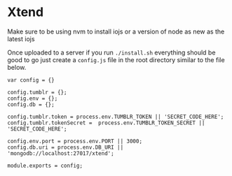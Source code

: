 # Xtend

Make sure to be using nvm to install iojs or a version of node as new as the latest iojs

Once uploaded to a server if you run ``./install.sh`` everything should be good to go just create a ``config.js`` file in the root directory similar to the file below.

````
var config = {}

config.tumblr = {};
config.env = {};
config.db = {};

config.tumblr.token = process.env.TUMBLR_TOKEN || 'SECRET_CODE_HERE';
config.tumblr.tokenSecret =  process.env.TUMBLR_TOKEN_SECRET || 'SECRET_CODE_HERE';

config.env.port = process.env.PORT || 3000;
config.db.uri = process.env.DB_URI || 'mongodb://localhost:27017/xtend';

module.exports = config;

````
